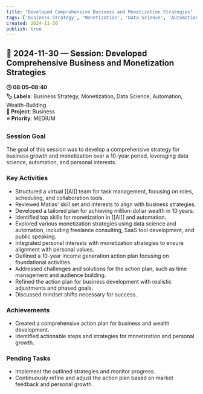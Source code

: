 ```yaml
---
title: "Developed Comprehensive Business and Monetization Strategies"
tags: ['Business Strategy', 'Monetization', 'Data Science', 'Automation', 'Wealth-Building']
created: 2024-11-30
publish: true
---
```


## 📅 2024-11-30 — Session: Developed Comprehensive Business and Monetization Strategies

**🕒 08:05–08:40**  
**🏷️ Labels**: Business Strategy, Monetization, Data Science, Automation, Wealth-Building  
**📂 Project**: Business  
**⭐ Priority**: MEDIUM  


### Session Goal
The goal of this session was to develop a comprehensive strategy for business growth and monetization over a 10-year period, leveraging data science, automation, and personal interests.

### Key Activities
- Structured a virtual [[AI]] team for task management, focusing on roles, scheduling, and collaboration tools.
- Reviewed Matías' skill set and interests to align with business strategies.
- Developed a tailored plan for achieving million-dollar wealth in 10 years.
- Identified top skills for monetization in [[AI]] and automation.
- Explored various monetization strategies using data science and automation, including freelance consulting, SaaS tool development, and public speaking.
- Integrated personal interests with monetization strategies to ensure alignment with personal values.
- Outlined a 10-year income generation action plan focusing on foundational activities.
- Addressed challenges and solutions for the action plan, such as time management and audience building.
- Refined the action plan for business development with realistic adjustments and phased goals.
- Discussed mindset shifts necessary for success.

### Achievements
- Created a comprehensive action plan for business and wealth development.
- Identified actionable steps and strategies for monetization and personal growth.

### Pending Tasks
- Implement the outlined strategies and monitor progress.
- Continuously refine and adjust the action plan based on market feedback and personal growth.
